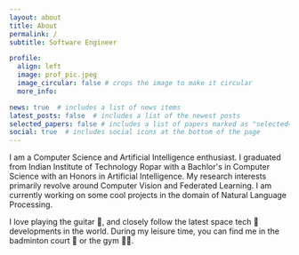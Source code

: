 ```yaml
---
layout: about
title: About
permalink: /
subtitle: Software Engineer

profile:
  align: left
  image: prof_pic.jpeg
  image_circular: false # crops the image to make it circular
  more_info: 

news: true  # includes a list of news items
latest_posts: false  # includes a list of the newest posts
selected_papers: false # includes a list of papers marked as "selected={true}"
social: true  # includes social icons at the bottom of the page
---
```


I am a Computer Science and Artificial Intelligence enthusiast. I graduated from Indian Institute of Technology Ropar with a Bachlor's in Computer Science with an Honors in Artificial Intelligence. My research interests primarily revolve around Computer Vision and Federated Learning. I am currently working on some cool projects in the domain of Natural Language Processing.

I love playing the guitar 🎸, and closely follow the latest space tech 🚀 developments in the world. During my leisure time, you can find me in the badminton court 🏸 or the gym 💪🏼.